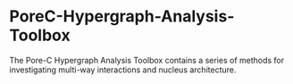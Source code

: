 # PoreC-Hypergraph-Analysis-Toolbox
The Pore-C Hypergraph Analysis Toolbox contains a series of methods for investigating multi-way interactions and nucleus architecture.
